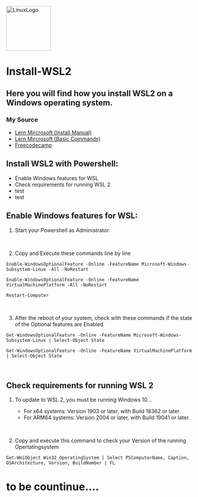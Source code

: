 [<img src='https://cdn.pixabay.com/photo/2011/08/14/18/08/penguin-8640__340.png' alt='LinuxLogo' height='120'>](https://github.com/hun7erCybersecurity)




# Install-WSL2
## Here you will find how you install WSL2 on a Windows operating system.

###  My Source

* [Lern Mircrosoft (Install Manual)](https://learn.microsoft.com/en-us/windows/wsl/install-manual)
* [Lern Mircrosoft (Basic Commands)](https://learn.microsoft.com/en-us/windows/wsl/basic-commands#install-a-specific-linux-distribution)
* [Freecodecamp](https://www.freecodecamp.org/news/how-to-install-wsl2-windows-subsystem-for-linux-2-on-windows-10/)



## Install WSL2 with Powershell:
* Enable Windows features for WSL 
* Check requirements for running WSL 2
* test
* test


## Enable Windows features for WSL:
1. Start your Powershell as Administrator.

<br />

2. Copy and Execute these commands line by line

```
Enable-WindowsOptionalFeature -Online -FeatureName Microsoft-Windows-Subsystem-Linux -All -NoRestart

Enable-WindowsOptionalFeature -Online -FeatureName VirtualMachinePlatform -All -NoRestart

Restart-Computer

```
<br />

3. After the reboot of your system, check with these commands if the state of the Optional features are Enabled

```
Get-WindowsOptionalFeature -Online -FeatureName Microsoft-Windows-Subsystem-Linux | Select-Object State

Get-WindowsOptionalFeature -Online -FeatureName VirtualMachinePlatform | Select-Object State
```

<br />

## Check requirements for running WSL 2

1. To update to WSL 2, you must be running Windows 10...

   * For x64 systems: Version 1903 or later, with Build 18362 or later.
   * For ARM64 systems: Version 2004 or later, with Build 19041 or later.
   
<br/>

2. Copy and execute this command to check your Version of the running Opertatingsystem

```   
Get-WmiObject Win32_OperatingSystem | Select PSComputerName, Caption, OSArchitecture, Version, BuildNumber | FL
```
# to be countinue....
